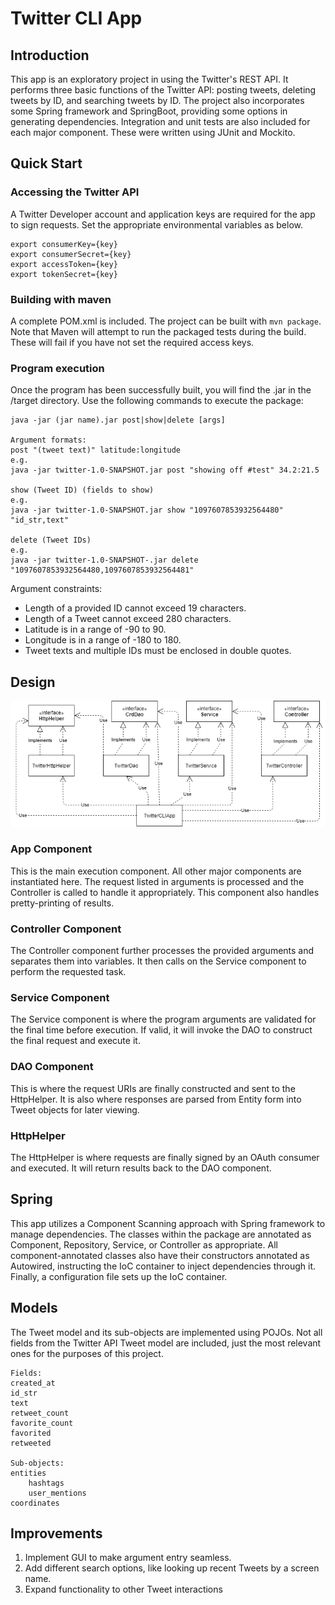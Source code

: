 # Twitter CLI App
## Introduction
This app is an exploratory project in using the Twitter's REST API. It performs three basic functions of the Twitter API: posting tweets, deleting tweets by ID, and searching tweets by ID. The project also incorporates some Spring framework and SpringBoot, providing some options in generating dependencies. Integration and unit tests are also included for each major component. These were written using JUnit and Mockito. 

## Quick Start

### Accessing the Twitter API
A Twitter Developer account and application keys are required for the app to sign requests. Set the appropriate environmental variables as below.  
```
export consumerKey={key}
export consumerSecret={key}
export accessToken={key}
export tokenSecret={key}
```
  
### Building with maven
A complete POM.xml is included. The project can be built with `mvn package`. Note that Maven will attempt to run the packaged tests during the build. These will fail if you have not set the required access keys.

### Program execution
Once the program has been successfully built, you will find the .jar in the /target directory. Use the following commands to execute the package:
```  
java -jar (jar name).jar post|show|delete [args]  
  
Argument formats:  
post "(tweet text)" latitude:longitude  
e.g.  
java -jar twitter-1.0-SNAPSHOT.jar post "showing off #test" 34.2:21.5  
  
show (Tweet ID) (fields to show)  
e.g.  
java -jar twitter-1.0-SNAPSHOT.jar show "1097607853932564480" "id_str,text"  
  
delete (Tweet IDs)  
e.g.  
java -jar twitter-1.0-SNAPSHOT-.jar delete "1097607853932564480,1097607853932564481"
```  
  
Argument constraints:  
- Length of a provided ID cannot exceed 19 characters.  
- Length of a Tweet cannot exceed 280 characters.  
- Latitude is in a range of -90 to 90.  
- Longitude is in a range of -180 to 180.  
- Tweet texts and multiple IDs must be enclosed in double quotes.  
  
## Design  
![uml_diagram](./assets/Twitter.png)  
  
### App Component  
This is the main execution component. All other major components are instantiated here. The request listed in arguments is processed and the Controller is called to handle it appropriately. This component also handles pretty-printing of results.  
  
### Controller Component  
The Controller component further processes the provided arguments and separates them into variables. It then calls on the Service component to perform the requested task.  
  
### Service Component
The Service component is where the program arguments are validated for the final time before execution. If valid, it will invoke the DAO to construct the final request and execute it.

### DAO Component
This is where the request URIs are finally constructed and sent to the HttpHelper. It is also where responses are parsed from Entity form into Tweet objects for later viewing.

### HttpHelper
The HttpHelper is where requests are finally signed by an OAuth consumer and executed. It will return results back to the DAO component.  
  
## Spring  
This app utilizes a Component Scanning approach with Spring framework to manage dependencies. The classes within the package are annotated as Component, Repository, Service, or Controller as appropriate. All component-annotated classes also have their constructors annotated as Autowired, instructing the IoC container to inject dependencies through it. Finally, a configuration file sets up the IoC container.  
  
## Models  
The Tweet model and its sub-objects are implemented using POJOs. Not all fields from the Twitter API Tweet model are included, just the most relevant ones for the purposes of this project.  
```
Fields:  
created_at  
id_str  
text  
retweet_count  
favorite_count  
favorited  
retweeted  

Sub-objects:  
entities
	hashtags  
	user_mentions  
coordinates  
```  
  
## Improvements  
1. Implement GUI to make argument entry seamless.  
2. Add different search options, like looking up recent Tweets by a screen name.  
3. Expand functionality to other Tweet interactions
